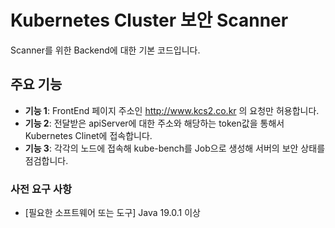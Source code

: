 # Kubernetes Cluster 보안 Scanner

Scanner를 위한 Backend에 대한 기본 코드입니다.

## 주요 기능

- **기능 1**: FrontEnd 페이지 주소인 http://www.kcs2.co.kr 의 요청만 허용합니다.
- **기능 2**: 전달받은 apiServer에 대한 주소와 해당하는 token값을 통해서 Kubernetes Clinet에 접속합니다.
- **기능 3**: 각각의 노드에 접속해 kube-bench를 Job으로 생성해 서버의 보안 상태를 점검합니다.

### 사전 요구 사항

- [필요한 소프트웨어 또는 도구] Java 19.0.1 이상
